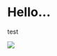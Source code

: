 # Hello...

test

![](https://cicorias.visualstudio.com/DefaultCollection/_apis/public/build/definitions/dec85ef2-dd7c-4b87-867f-d8eb88d6a27a/7/badge)
